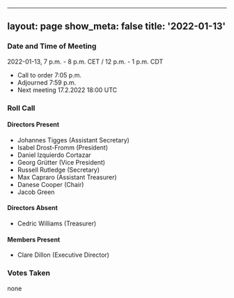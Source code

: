   ---
layout: page
show_meta: false
title: '2022-01-13'
---

### Date and Time of Meeting

2022-01-13, 7 p.m. - 8 p.m. CET / 12 p.m. - 1 p.m. CDT

* Call to order 7:05 p.m.
* Adjourned 7:59 p.m.
* Next meeting 17.2.2022 18:00 UTC

### Roll Call

#### Directors Present  

- Johannes Tigges (Assistant Secretary)
- Isabel Drost-Fromm (President)
- Daniel Izquierdo Cortazar
- Georg Grütter (Vice President)
- Russell Rutledge (Secretary)
- Max Capraro (Assistant Treasurer)
- Danese Cooper (Chair)
- Jacob Green

#### Directors Absent
- Cedric Williams (Treasurer)

#### Members Present

- Clare Dillon (Executive Director)

### Votes Taken

none
